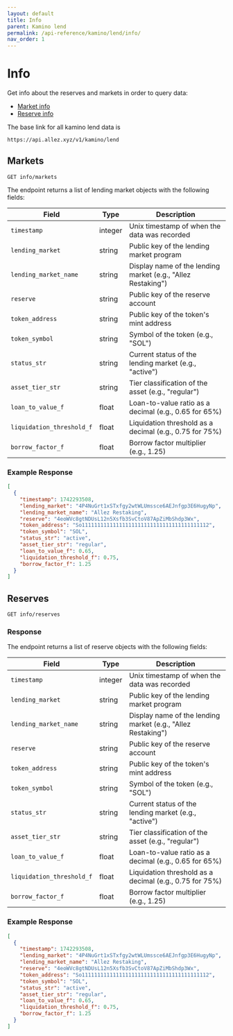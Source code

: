 ```yaml
---
layout: default
title: Info
parent: Kamino lend
permalink: /api-reference/kamino/lend/info/
nav_order: 1
---
```


# Info

Get info about the reserves and markets in order to query data:
- [Market info](#markets)
- [Reserve info](#reserves)

The base link for all kamino lend data is 
```
https://api.allez.xyz/v1/kamino/lend
```

## Markets
```
GET info/markets
```

The endpoint returns a list of lending market objects with the following fields:

| Field | Type | Description |
|-------|------|-------------|
| `timestamp` | integer | Unix timestamp of when the data was recorded |
| `lending_market` | string | Public key of the lending market program |
| `lending_market_name` | string | Display name of the lending market (e.g., "Allez Restaking") |
| `reserve` | string | Public key of the reserve account |
| `token_address` | string | Public key of the token's mint address |
| `token_symbol` | string | Symbol of the token (e.g., "SOL") |
| `status_str` | string | Current status of the lending market (e.g., "active") |
| `asset_tier_str` | string | Tier classification of the asset (e.g., "regular") |
| `loan_to_value_f` | float | Loan-to-value ratio as a decimal (e.g., 0.65 for 65%) |
| `liquidation_threshold_f` | float | Liquidation threshold as a decimal (e.g., 0.75 for 75%) |
| `borrow_factor_f` | float | Borrow factor multiplier (e.g., 1.25) |

### Example Response

```json
[
  {
    "timestamp": 1742293508,
    "lending_market": "4P4NuGrt1xSTxfgy2wtWLUmssce6AEJnfgp3E6HugyNp",
    "lending_market_name": "Allez Restaking",
    "reserve": "4eoWVc8gtNDUsL12n5Xsfb3SvCtoV87ApZiMbShdp3Wx",
    "token_address": "So11111111111111111111111111111111111111112",
    "token_symbol": "SOL",
    "status_str": "active",
    "asset_tier_str": "regular",
    "loan_to_value_f": 0.65,
    "liquidation_threshold_f": 0.75,
    "borrow_factor_f": 1.25
  }
]
```



## Reserves
```
GET info/reserves
```

### Response

The endpoint returns a list of reserve objects with the following fields:

| Field | Type | Description |
|-------|------|-------------|
| `timestamp` | integer | Unix timestamp of when the data was recorded |
| `lending_market` | string | Public key of the lending market program |
| `lending_market_name` | string | Display name of the lending market (e.g., "Allez Restaking") |
| `reserve` | string | Public key of the reserve account |
| `token_address` | string | Public key of the token's mint address |
| `token_symbol` | string | Symbol of the token (e.g., "SOL") |
| `status_str` | string | Current status of the lending market (e.g., "active") |
| `asset_tier_str` | string | Tier classification of the asset (e.g., "regular") |
| `loan_to_value_f` | float | Loan-to-value ratio as a decimal (e.g., 0.65 for 65%) |
| `liquidation_threshold_f` | float | Liquidation threshold as a decimal (e.g., 0.75 for 75%) |
| `borrow_factor_f` | float | Borrow factor multiplier (e.g., 1.25) |

### Example Response

```json
[
  {
    "timestamp": 1742293508,
    "lending_market": "4P4NuGrt1xSTxfgy2wtWLUmssce6AEJnfgp3E6HugyNp",
    "lending_market_name": "Allez Restaking",
    "reserve": "4eoWVc8gtNDUsL12n5Xsfb3SvCtoV87ApZiMbShdp3Wx",
    "token_address": "So11111111111111111111111111111111111111112",
    "token_symbol": "SOL",
    "status_str": "active",
    "asset_tier_str": "regular",
    "loan_to_value_f": 0.65,
    "liquidation_threshold_f": 0.75,
    "borrow_factor_f": 1.25
  }
]
``` 